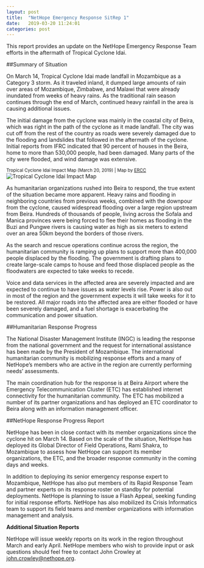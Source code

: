 ```yaml
---
layout: post
title:  "NetHope Emergency Response SitRep 1"
date:   2019-03-20 11:24:01
categories: post
---
```


This report provides an update on the NetHope Emergency Response Team efforts in the aftermath of Tropical Cyclone Idai.

##Summary of Situation

On March 14, Tropical Cyclone Idai made landfall in Mozambique as a Category 3 storm. As it traveled inland, it dumped large amounts of rain over areas of Mozambique, Zimbabwe, and Malawi that were already inundated from weeks of heavy rains. As the traditional rain season continues through the end of March, continued heavy rainfall in the area is causing additional issues.

<!--more-->

The initial damage from the cyclone was mainly in the coastal city of Beira, which was right in the path of the cyclone as it made landfall. The city was cut off from the rest of the country as roads were severely damaged due to the flooding and landslides that followed in the aftermath of the cyclone. Initial reports from IFRC indicated that 90 percent of houses in the Beira, home to more than 530,000 people, had been damaged. Many parts of the city were flooded, and wind damage was extensive.

<sub>Tropical Cyclone Idai Impact Map (March 20, 2019) | Map by [ERCC](https://reliefweb.int/sites/reliefweb.int/files/resources/ECDM_20190320_TC_IDAI.pdf)</sub>
![Tropical Cyclone Idai Impact Map]({{site.baseurl}}/assets/img/190320_echo_map.png)

As humanitarian organizations rushed into Beira to respond, the true extent of the situation became more apparent. Heavy rains and flooding in neighboring countries from previous weeks, combined with the downpour from the cyclone, caused widespread flooding over a large region upstream from Beira. Hundreds of thousands of people, living across the Sofala and Manica provinces were being forced to flee their homes as flooding in the Buzi and Pungwe rivers is causing water as high as six meters to extend over an area 50km beyond the borders of those rivers.

As the search and rescue operations continue across the region, the humanitarian community is ramping up plans to support more than 400,000 people displaced by the flooding. The government is drafting plans to create large-scale camps to house and feed those displaced people as the floodwaters are expected to take weeks to recede.

Voice and data services in the affected area are severely impacted and are expected to continue to have issues as water levels rise. Power is also out in most of the region and the government expects it will take weeks for it to be restored. All major roads into the affected area are either flooded or have been severely damaged, and a fuel shortage is exacerbating the communication and power situation.

##Humanitarian Response Progress

The National Disaster Management Institute (INGC) is leading the response from the national government and the request for international assistance has been made by the President of Mozambique. The international humanitarian community is mobilizing response efforts and a many of NetHope’s members who are active in the region are currently performing needs’ assessments.

The main coordination hub for the response is at Beira Airport where the Emergency Telecommunication Cluster (ETC) has established internet connectivity for the humanitarian community. The ETC has mobilized a number of its partner organizations and has deployed an ETC coordinator to Beira along with an information management officer.

##NetHope Response Progress Report

NetHope has been in close contact with its member organizations since the cyclone hit on March 14. Based on the scale of the situation, NetHope has deployed its Global Director of Field Operations, Rami Shakra, to Mozambique to assess how NetHope can support its member organizations, the ETC, and the broader response community in the coming days and weeks.

In addition to deploying its senior emergency response expert to Mozambique, NetHope has also put members of its Rapid Response Team and partner experts on its response roster on standby for potential deployments. NetHope is planning to issue a Flash Appeal, seeking funding for initial response efforts. NetHope has also mobilized its Crisis Informatics team to support its field teams and member organizations with information management and analysis.

**Additional Situation Reports**

NetHope will issue weekly reports on its work in the region throughout March and early April. NetHope members who wish to provide input or ask questions should feel free to contact John Crowley at [john.crowley@nethope.org](mailto:john.crowley@nethope.org).